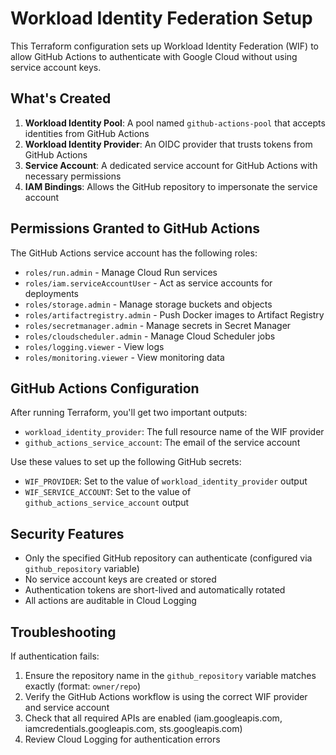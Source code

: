# Workload Identity Federation Setup

This Terraform configuration sets up Workload Identity Federation (WIF) to allow GitHub Actions to authenticate with Google Cloud without using service account keys.

## What's Created

1. **Workload Identity Pool**: A pool named `github-actions-pool` that accepts identities from GitHub Actions
2. **Workload Identity Provider**: An OIDC provider that trusts tokens from GitHub Actions
3. **Service Account**: A dedicated service account for GitHub Actions with necessary permissions
4. **IAM Bindings**: Allows the GitHub repository to impersonate the service account

## Permissions Granted to GitHub Actions

The GitHub Actions service account has the following roles:
- `roles/run.admin` - Manage Cloud Run services
- `roles/iam.serviceAccountUser` - Act as service accounts for deployments
- `roles/storage.admin` - Manage storage buckets and objects
- `roles/artifactregistry.admin` - Push Docker images to Artifact Registry
- `roles/secretmanager.admin` - Manage secrets in Secret Manager
- `roles/cloudscheduler.admin` - Manage Cloud Scheduler jobs
- `roles/logging.viewer` - View logs
- `roles/monitoring.viewer` - View monitoring data

## GitHub Actions Configuration

After running Terraform, you'll get two important outputs:
- `workload_identity_provider`: The full resource name of the WIF provider
- `github_actions_service_account`: The email of the service account

Use these values to set up the following GitHub secrets:
- `WIF_PROVIDER`: Set to the value of `workload_identity_provider` output
- `WIF_SERVICE_ACCOUNT`: Set to the value of `github_actions_service_account` output

## Security Features

- Only the specified GitHub repository can authenticate (configured via `github_repository` variable)
- No service account keys are created or stored
- Authentication tokens are short-lived and automatically rotated
- All actions are auditable in Cloud Logging

## Troubleshooting

If authentication fails:
1. Ensure the repository name in the `github_repository` variable matches exactly (format: `owner/repo`)
2. Verify the GitHub Actions workflow is using the correct WIF provider and service account
3. Check that all required APIs are enabled (iam.googleapis.com, iamcredentials.googleapis.com, sts.googleapis.com)
4. Review Cloud Logging for authentication errors